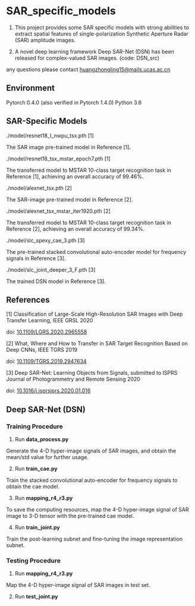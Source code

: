 # SAR_specific_models

1. This project provides some SAR specific models with strong abilities to extract spatial features of single-polarization Synthetic Aperture Radar (SAR) amplitude images.

2. A novel deep learning framework Deep SAR-Net (DSN) has been released for complex-valued SAR images. (code: DSN_src)

any questions please contact huangzhongling15@mails.ucas.ac.cn

## Environment
Pytorch 0.4.0 (also verified in Pytorch 1.4.0)
Python 3.6

## SAR-Specific Models
./model/resnet18_I_nwpu_tsx.pth [1]
  
  The SAR image pre-trained model in Reference [1].

./model/resnet18_tsx_mstar_epoch7.pth [1]
  
  The transferred model to MSTAR 10-class target recognition task in Reference [1], achieving an overall accuracy of 99.46%.

./model/alexnet_tsx.pth [2]

  The SAR-image pre-trained model in Reference [2].

./model/alexnet_tsx_mstar_iter1920.pth [2]
  
  The transferred model to MSTAR 10-class target recognition task in Reference [2], achieving an overall accuracy of 99.34%.
  
./model/slc_spexy_cae_3.pth [3]

The pre-trained stacked convolutional auto-encoder model for frequency signals in Reference [3].

./model/slc_joint_deeper_3_F.pth [3]
  
  The trained DSN model in Reference [3].

## References
[1] Classification of Large-Scale High-Resolution SAR Images with Deep Transfer Learning, IEEE GRSL 2020

doi:  [10.1109/LGRS.2020.2965558](https://doi.org/10.1109/LGRS.2020.2965558) 

[2] What, Where and How to Transfer in SAR Target Recognition Based on Deep CNNs, IEEE TGRS 2019

doi:  [10.1109/TGRS.2019.2947634](https://doi.org/10.1109/TGRS.2019.2947634) 

[3] Deep SAR-Net: Learning Objects from Signals, submitted to ISPRS Journal of Photogrammetry and Remote Sensing 2020

doi:  [10.1016/j.isprsjprs.2020.01.016](http://doi.org/10.1016/j.isprsjprs.2020.01.016) 

## Deep SAR-Net (DSN) 

### Training Procedure
1. Run **data_process.py**

Generate the 4-D hyper-image signals of SAR images, and obtain the mean/std value for further usage.

2. Run **train_cae.py**

Train the stacked convolutional auto-encoder for frequency signals to obtain the cae model. 

3. Run **mapping_r4_r3.py**

To save the computing resources, map the 4-D hyper-image signal of SAR image to 3-D tensor with the pre-trained cae model.

4. Run **train_joint.py**

Train the post-learning subnet and fine-tuning the image representation subnet.

### Testing Procedure
1. Run **mapping_r4_r3.py**

Map the 4-D hyper-image signal of SAR images in test set.

2. Run **test_joint.py**

